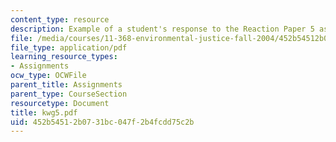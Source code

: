 ```yaml
---
content_type: resource
description: Example of a student's response to the Reaction Paper 5 assignment.
file: /media/courses/11-368-environmental-justice-fall-2004/452b54512b0731bc047f2b4fcdd75c2b_kwg5.pdf
file_type: application/pdf
learning_resource_types:
- Assignments
ocw_type: OCWFile
parent_title: Assignments
parent_type: CourseSection
resourcetype: Document
title: kwg5.pdf
uid: 452b5451-2b07-31bc-047f-2b4fcdd75c2b
---
```

